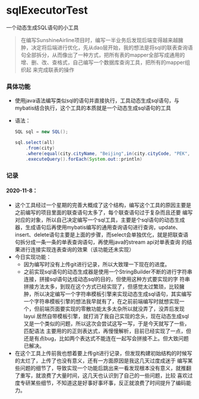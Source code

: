 # sqlExecutorTest
一个动态生成SQL语句的小工具

> 在编写SunshineAirline项目时，编写一半业务后发现后端变得越来越臃肿，决定将后端进行优化，先从dao层开始，我的想法是将sql的联表查询语
> 句全部拆分，从而像出了一种方式，把所有表的mapper全部写成通用的增、删、改、查格式，自己编写一个数据库查询工具，把所有的mapper组织起
>来完成联表的操作

### 具体功能
* 使用java语法编写类似sql的语句并直接执行，工具动态生成sql语句，与mybatis结合执行，这个工具的本质就是一个动态生成sql语句的工具

* 语法：

  ```java
  SQL sql = new SQL();
  
  sql.select(all)
      .from(city)
      .where(equal(city.cityName, "Beijing",in(city.cityCode, "PEK", "……"))
      .executeQuery().forEach(System.out::println)
  ```
### 记录

#### 2020-11-8：
* 这个工具经过一个星期的完善大概成了这个结构，编写这个工具的原因主要是之前编写的项目里面的联查语句太多了，每个联查语句过于复杂而且还要
编写对应的对象，所以自己决定编写一个sql工具，主要是个sql语句的动态生成器，生成语句后再使用mybatis编写的通用查询语句进行查询，update、
insert、delete语句主要是上面的步骤，而select会单独优化，就是把联查语句拆分成一条一条的单表查询语句，再使用java的stream api对单表查询
的结果进行连接实现连表查询的效果（该功能还未实现）
* 今日实现功能：
    * 因为编写时没有上传git进行记录，所以大致理一下现在的进度。
    * 之前实现sql语句的动态生成器是使用一个StringBuilder不断的进行字符串连接，拼接sql语句达成动态sql的目的，但使用这种方式要实现的字
    符串拼接方法太多，到现在这个方式已经实现了，但感觉太过繁琐，比较臃肿，所以决定编写一个字符串模板引擎来实现动态生成sql语句，其实编写
    一个字符串模板引擎的想法我早就有了，在之前前端编写时就想实现一个，但前端页面要实现的零散功能太多太杂所以就没弄了，没弄后发现layui
    居然自带模板引擎，就打消了我自己实现的念头，现在动态生成sql又是一个类似的问题，所以这次会尝试这写一写，于是今天就写了一些，匹配语法
    主要用的的正则表达式，再慢慢解析，目前已经实现了一点，但还是有点bug，比如两个表达式不能连在一起写会拼接不上。但大致问题已解决。
* 在这个工具上传前我也想着要上传git进行记录，但发现构建初始结构的时候写的太烂了，上传了也没有意义，还有一方面原因是我这几天过度成迷于
编写某些问题的细节了，导致实现一个功能后跳出来一看发现根本没有意义，就推翻了重写，就浪费了大量时间，这几天也认识到了自己的一些问题，比较
喜欢过度专研某些细节，不知道这是好事好事坏事，反正就浪费了时间提升了编码能力。
  
